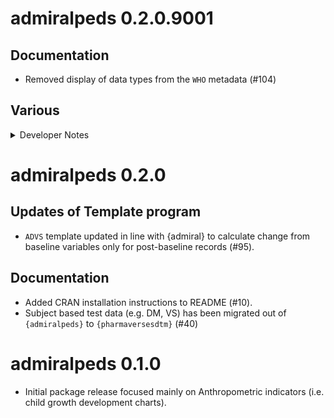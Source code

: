 # admiralpeds 0.2.0.9001

## Documentation

- Removed display of data types from the `WHO` metadata (#104)

## Various

<details>

<summary>Developer Notes</summary>

* Updated the company name as `Cytel Inc.` in `LICENSE.md` (#109)
* Added copyright holder logos (#106)
* Updated the default math-rendering to `mathjax` (#104)

</details>

# admiralpeds 0.2.0

## Updates of Template program

- `ADVS` template updated in line with {admiral} to calculate change from baseline variables only for post-baseline records (#95).

## Documentation

- Added CRAN installation instructions to README (#10).
- Subject based test data (e.g. DM, VS) has been migrated out of `{admiralpeds}` to `{pharmaversesdtm}` (#40)

# admiralpeds 0.1.0

- Initial package release focused mainly on Anthropometric indicators (i.e. child growth development charts).
